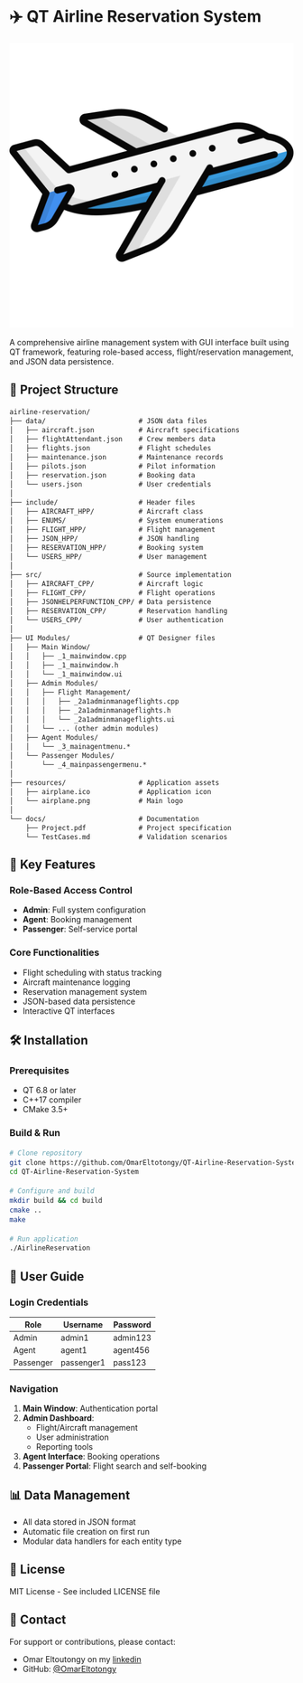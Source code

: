 # ✈️ QT Airline Reservation System

![Application Logo](resources/airplane.png)

A comprehensive airline management system with GUI interface built using QT framework, featuring role-based access, flight/reservation management, and JSON data persistence.

## 📂 Project Structure

```
airline-reservation/
├── data/                       # JSON data files
│   ├── aircraft.json           # Aircraft specifications
│   ├── flightAttendant.json    # Crew members data
│   ├── flights.json            # Flight schedules
│   ├── maintenance.json        # Maintenance records
│   ├── pilots.json             # Pilot information
│   ├── reservation.json        # Booking data
│   └── users.json              # User credentials
│
├── include/                    # Header files
│   ├── AIRCRAFT_HPP/           # Aircraft class
│   ├── ENUMS/                  # System enumerations
│   ├── FLIGHT_HPP/             # Flight management
│   ├── JSON_HPP/               # JSON handling
│   ├── RESERVATION_HPP/        # Booking system
│   └── USERS_HPP/              # User management
│
├── src/                        # Source implementation
│   ├── AIRCRAFT_CPP/           # Aircraft logic
│   ├── FLIGHT_CPP/             # Flight operations
│   ├── JSONHELPERFUNCTION_CPP/ # Data persistence
│   ├── RESERVATION_CPP/        # Reservation handling
│   └── USERS_CPP/              # User authentication
│
├── UI Modules/                 # QT Designer files
│   ├── Main Window/
│   │   ├── _1_mainwindow.cpp
│   │   ├── _1_mainwindow.h
│   │   └── _1_mainwindow.ui
│   ├── Admin Modules/
│   │   ├── Flight Management/
│   │   │   ├── _2a1adminmanageflights.cpp
│   │   │   ├── _2a1adminmanageflights.h
│   │   │   └── _2a1adminmanageflights.ui
│   │   └── ... (other admin modules)
│   ├── Agent Modules/
│   │   └── _3_mainagentmenu.*
│   └── Passenger Modules/
│       └── _4_mainpassengermenu.*
│
├── resources/                  # Application assets
│   ├── airplane.ico            # Application icon
│   └── airplane.png            # Main logo
│
└── docs/                       # Documentation
    ├── Project.pdf             # Project specification
    └── TestCases.md            # Validation scenarios
```

## 🌟 Key Features

### Role-Based Access Control
- **Admin**: Full system configuration
- **Agent**: Booking management
- **Passenger**: Self-service portal

### Core Functionalities
- Flight scheduling with status tracking
- Aircraft maintenance logging
- Reservation management system
- JSON-based data persistence
- Interactive QT interfaces

## 🛠️ Installation

### Prerequisites
- QT 6.8 or later
- C++17 compiler
- CMake 3.5+

### Build & Run
```bash
# Clone repository
git clone https://github.com/OmarEltotongy/QT-Airline-Reservation-System.git
cd QT-Airline-Reservation-System

# Configure and build
mkdir build && cd build
cmake ..
make

# Run application
./AirlineReservation
```

## 👥 User Guide

### Login Credentials
| Role      | Username  | Password    |
|-----------|-----------|-------------|
| Admin     | admin1    | admin123    |
| Agent     | agent1    | agent456    |
| Passenger | passenger1| pass123     |

### Navigation
1. **Main Window**: Authentication portal
2. **Admin Dashboard**: 
   - Flight/Aircraft management
   - User administration
   - Reporting tools
3. **Agent Interface**: Booking operations
4. **Passenger Portal**: Flight search and self-booking

## 📊 Data Management
- All data stored in JSON format
- Automatic file creation on first run
- Modular data handlers for each entity type

## 📜 License
MIT License - See included LICENSE file

## 📧 Contact
For support or contributions, please contact:
- Omar Eltoutongy on my [linkedin](https://www.linkedin.com/in/omar-eltoutongy/) 
- GitHub: [@OmarEltotongy](https://github.com/OmarEltotongy)
```
